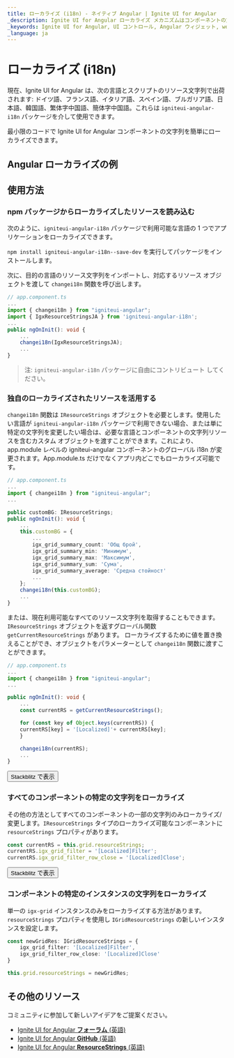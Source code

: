 ```yaml
---
title: ローカライズ (i18n) - ネイティブ Angular | Ignite UI for Angular
_description: Ignite UI for Angular ローカライズ メカニズムはコンポーネントの文字列をローカライズ/変更する機能をサポートします。
_keywords: Ignite UI for Angular, UI コントロール, Angular ウィジェット, web ウィジェット, UI ウィジェット, Angular, ネイティブ Angular コンポーネント スイート, ネイティブ Angular コントロール, ネイティブ Angular コンポーネント ライブラリ、ネイティブ Angular コンポーネント
_language: ja
---
```


# ローカライズ (i18n)

現在、Ignite UI for Angular は、次の言語とスクリプトのリソース文字列で出荷されます: ドイツ語、フランス語、イタリア語、スペイン語、ブルガリア語、日本語、韓国語、繁体字中国語、簡体字中国語。これらは `igniteui-angular-i18n` パッケージを介して使用できます。

最小限のコードで Ignite UI for Angular コンポーネントの文字列を簡単にローカライズできます。

## Angular ローカライズの例

<code-view style="height:800px" 
           data-demos-base-url="{environment:demosBaseUrl}" 
           iframe-src="{environment:demosBaseUrl}/services/localization-all-resources" 
           alt="Angular ローカライズの例">
</code-view>

## 使用方法

### npm パッケージからローカライズしたリソースを読み込む

次のように、`igniteui-angular-i18n` パッケージで利用可能な言語の 1 つでアプリケーションをローカライズできます。

`npm install igniteui-angular-i18n--save-dev` を実行してパッケージをインストールします。

次に、目的の言語のリソース文字列をインポートし、対応するリソース オブジェクトを渡して `changei18n` 関数を呼び出します。

```typescript
// app.component.ts
...
import { changei18n } from "igniteui-angular";
import { IgxResourceStringsJA } from 'igniteui-angular-i18n';
...
public ngOnInit(): void {
    ...
    changei18n(IgxResourceStringsJA);
    ...
}
```

>注: `igniteui-angular-i18n` パッケージに自由にコントリビュート してください。

### 独自のローカライズされたリソースを活用する
`changei18n` 関数は `IResourceStrings` オブジェクトを必要とします。使用したい言語が `igniteui-angular-i18n` パッケージで利用できない場合、または単に特定の文字列を変更したい場合は、必要な言語とコンポーネントの文字列リソースを含むカスタム オブジェクトを渡すことができます。これにより、app.module レベルの igniteui-angular コンポーネントのグローバル i18n が変更されます。App.module.ts だけでなくアプリ内どこでもローカライズ可能です。

```typescript
// app.component.ts
...
import { changei18n } from "igniteui-angular";
...

public customBG: IResourceStrings;
public ngOnInit(): void {
    ...
    this.customBG = {
        ...
        igx_grid_summary_count: 'Общ брой',
        igx_grid_summary_min: 'Минимум',
        igx_grid_summary_max: 'Максимум',
        igx_grid_summary_sum: 'Сума',
        igx_grid_summary_average: 'Средна стойност'
        ...
    };
    changei18n(this.customBG);
    ...
}
```

または、現在利用可能なすべてのリソース文字列を取得することもできます。`IResourceStrings` オブジェクトを返すグローバル関数 `getCurrentResourceStrings` があります。
ローカライズするために値を置き換えることができ、オブジェクトをパラメーターとして `changei18n` 関数に渡すことができます。

```typescript
// app.component.ts
...
import { changei18n } from "igniteui-angular";
...

public ngOnInit(): void {
    ...
    const currentRS = getCurrentResourceStrings();

    for (const key of Object.keys(currentRS)) {
    currentRS[key] = '[Localized]'+ currentRS[key];
    }

    changei18n(currentRS);
    ...
}
```
<div>
<button data-localize="stackblitz" class="stackblitz-btn" data-sample-src="{environment:demosBaseUrl}/services/localization-sample-2"
    data-demos-base-url="{environment:demosBaseUrl}">Stackblitz で表示
</button>
</div>

### すべてのコンポーネントの特定の文字列をローカライズ

その他の方法としてすべてのコンポーネントの一部の文字列のみローカライズ/変更します。`IResourceStrings` タイプのローカライズ可能なコンポーネントに `resourceStrings` プロパティがあります。

```typescript
const currentRS = this.grid.resourceStrings;
currentRS.igx_grid_filter = '[Localized]Filter';
currentRS.igx_grid_filter_row_close = '[Localized]Close';
```

<div>
    <button data-localize="stackblitz" class="stackblitz-btn" data-sample-src="{environment:demosBaseUrl}/services/localization-sample-3" 
        data-demos-base-url="{environment:demosBaseUrl}">Stackblitz で表示
    </button>
</div>

### コンポーネントの特定のインスタンスの文字列をローカライズ

単一の `igx-grid` インスタンスのみをローカライズする方法があります。`resourceStrings` プロパティを使用し `IGridResourceStrings` の新しいインスタンスを設定します。

```typescript
const newGridRes: IGridResourceStrings = {
    igx_grid_filter: '[Localized]Filter',
    igx_grid_filter_row_close: '[Localized]Close'
}

this.grid.resourceStrings = newGridRes;
```


## その他のリソース

<div class="divider--half"></div>

コミュニティに参加して新しいアイデアをご提案ください。

* [Ignite UI for Angular **フォーラム** (英語)](https://www.infragistics.com/community/forums/f/ignite-ui-for-angular)
* [Ignite UI for Angular **GitHub** (英語)](https://github.com/IgniteUI/igniteui-angular)
* [Ignite UI for Angular **ResourceStrings** (英語)](https://github.com/IgniteUI/igniteui-angular-i18n)
